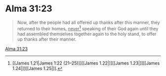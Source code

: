 # Alma 31:23

> Now, after the people had all offered up thanks after this manner, they returned to their homes, <u>never</u>[^a] speaking of their God again until they had assembled themselves together again to the holy stand, to offer up thanks after their manner.

[Alma 31:23](https://www.churchofjesuschrist.org/study/scriptures/bofm/alma/31?lang=eng&id=p23#p23)


[^a]: [[James 1.21|James 1:22 (21–25)]][[James 1.22|]][[James 1.23|]][[James 1.24|]][[James 1.25|]].  
